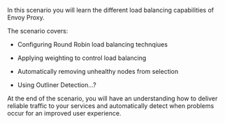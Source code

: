 In this scenario you will learn the different load balancing capabilities of Envoy Proxy.

The scenario covers:

* Configuring Round Robin load balancing technqiues

* Applying weighting to control load balancing

* Automatically removing unhealthy nodes from selection

* Using Outliner Detection...?

At the end of the scenario, you will have an understanding how to deliver reliable traffic to your services and automatically detect when problems occur for an improved user experience.
